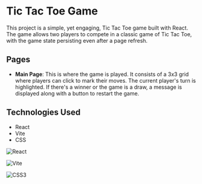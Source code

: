 # Tic Tac Toe Game

This project is a simple, yet engaging, Tic Tac Toe game built with React. The game allows two players to compete in a classic game of Tic Tac Toe, with the game state persisting even after a page refresh.

## Pages

- **Main Page**: This is where the game is played. It consists of a 3x3 grid where players can click to mark their moves. The current player's turn is highlighted. If there's a winner or the game is a draw, a message is displayed along with a button to restart the game.

## Technologies Used

- React
- Vite
- CSS

![React](https://img.shields.io/badge/react-%2320232a.svg?style=for-the-badge&logo=react&logoColor=%2361DAFB)

![Vite](https://img.shields.io/badge/vite-%23646CFF.svg?style=for-the-badge&logo=vite&logoColor=white)

![CSS3](https://img.shields.io/badge/css3-%231572B6.svg?style=for-the-badge&logo=css3&logoColor=white)

